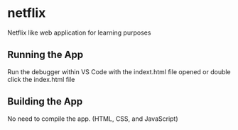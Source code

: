# netflix
Netflix like web application for learning purposes

## Running the App
Run the debugger within VS Code with the indext.html file opened or double click the index.html file 

## Building the App
No need to compile the app. (HTML, CSS, and JavaScript)


